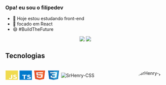 ### Opa! eu sou o filipedev

- 🌱 Hoje estou estudando front-end
- 👏 focado em React
- 😄 #BuildTheFuture


<div align="center">
  <!-- <a href="https://github.com/filipedev8"> -->
  <img width="45%" src="https://github-readme-stats-srhenry.vercel.app/api?username=filipedev8&show_icons=true&theme=github_dark&include_all_commits=true&count_private=true"/>
  <img width="45%" src="https://github-readme-stats-srhenry.vercel.app/api/top-langs/?username=filipedev8&layout=compact&langs_count=7&theme=github_dark"/>
</div>

## Tecnologias

<div style="display: inline_block"><br>
  <img align="center" alt="SrHenry-JS" height="30" width="40" src="https://raw.githubusercontent.com/devicons/devicon/master/icons/javascript/javascript-plain.svg">
  <img align="center" alt="SrHenry-TS" height="30" width="40" src="https://raw.githubusercontent.com/devicons/devicon/master/icons/typescript/typescript-plain.svg">
  <img align="center" alt="SrHenry-HTML" height="30" width="40" src="https://raw.githubusercontent.com/devicons/devicon/master/icons/html5/html5-original.svg">
  <img align="center" alt="SrHenry-CSS" height="30" width="40" src="https://raw.githubusercontent.com/devicons/devicon/master/icons/css3/css3-original.svg">
  <img align="center" alt="SrHenry-CSS" height="30" width="40"src="https://cdn.jsdelivr.net/gh/devicons/devicon/icons/react/react-original.svg" />
  
  <img align="right" alt="SrHenry-pic" height="150" style="border-radius: 150px;" src="https://cdn.discordapp.com/attachments/945509539871092796/945511136458067998/unknown.png" rounded/>
</div>
  
